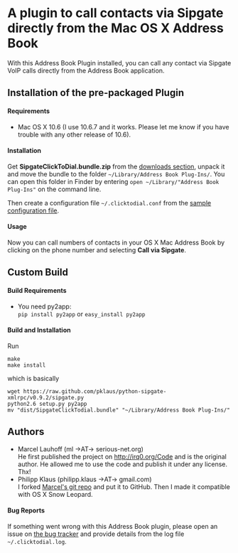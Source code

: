 # A plugin to call contacts via Sipgate directly from the Mac OS X Address Book

With this Address Book Plugin installed, you can call any contact
via Sipgate VoIP calls directly from the Address Book application.

## Installation of the pre-packaged Plugin

#### Requirements

* Mac OS X 10.6 (I use 10.6.7 and it works. Please let me know if you have trouble
  with any other release of 10.6).

#### Installation

Get **SipgateClickToDial.bundle.zip** from the [downloads section](https://github.com/pklaus/mac_click2dial_sipgate/downloads),
unpack it and move the bundle to the folder `~/Library/Address Book Plug-Ins/`.
You can open this folder in Finder by entering `open ~/Library/"Address Book Plug-Ins"` on the command line.

Then create a configuration file `~/.clicktodial.conf` from the
[sample configuration file][].

#### Usage

Now you can call numbers of contacts in your OS X Mac Address Book
by clicking on the phone number and selecting **Call via Sipgate**.

## Custom Build

#### Build Requirements

* You need py2app:  
  `pip install py2app` or `easy_install py2app`

#### Build and Installation

Run

    make
    make install

which is basically

    wget https://raw.github.com/pklaus/python-sipgate-xmlrpc/v0.9.2/sipgate.py
    python2.6 setup.py py2app
    mv "dist/SipgateClickTodial.bundle" "~/Library/Address Book Plug-Ins/"

## Authors

* Marcel Lauhoff (ml →AT→ serious-net.org)  
  He first published the project on <http://irq0.org/Code> and is the original
  author. He allowed me to use the code and publish it under any license. Thx!
* Philipp Klaus (philipp.klaus →AT→ gmail.com)  
  I forked [Marcel's git repo](https://git.irq0.org/mac_click2dial.git)
  and put it to GitHub. Then I made it compatible with OS X Snow Leopard.

#### Bug Reports

If something went wrong with this Address Book plugin, please open an issue
on [the bug tracker][] and provide details from the log file `~/.clicktodial.log`.


[sample configuration file]: https://github.com/pklaus/mac_click2dial_sipgate/blob/master/clicktodial.conf
[the bug tracker]: https://github.com/pklaus/mac_click2dial_sipgate/issues
